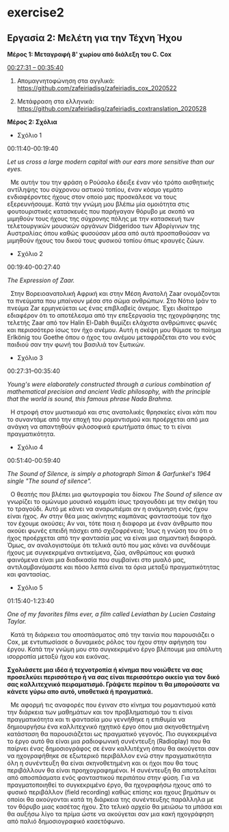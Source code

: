 # exercise2
## Εργασία 2: Μελέτη για την Τέχνη Ήχου


**Μέρος 1: Μεταγραφή 8' χωρίου από διάλεξη του C. Cox**


[00:27:31 – 00:35:40](https://youtu.be/hh_5_CAySXY?t=1650)

1. Απομαγνητοφώνηση στα αγγλικά: https://github.com/zafeiriadisg/zafeiriadis_cox_2020522

2. Μετάφραση στα ελληνικά: https://github.com/zafeiriadisg/zafeiriadis_coxtranslation_2020528


**Μέρος 2: Σχόλια**

- Σχόλιο 1

00:11:40-00:19:40 

_Let us cross a large modern capital with our ears more sensitive than our eyes._

&nbsp;&nbsp;Με αυτήν του την φράση ο Ρούσολο έδειξε έναν νέο τρόπο αισθητικής αντίληψης του σύχρονου αστικού τοπίου, έναν κόσμο γεμάτο ενδιαφέροντες ήχους στον οποίο μας προσκάλεσε 
να τους εξερευνήσουμε. Κατά την γνώμη μου βλέπω μία ομοιότητα στις φουτουριστικές κατασκευές που παρήγαγαν θόρυβο με σκοπό να μιμηθούν τους ήχους της σύχρονης πόλης με την κατασκευή των 
τελετουργικών μουσικών οργάνων Didgeridoo των Αβορίγινων της Αυστραλίας όπου καθώς φυσούσαν μέσα από αυτά προσπαθούσαν να μιμηθούν ήχους του δικού τους φυσικού τοπίου όπως κραυγές ζώων.

- Σχόλιο 2

00:19:40-00:27:40

_The Expression of Zaar._

&nbsp;&nbsp;Στην Βορειοανατολική Αφρική και στην Μέση Ανατολή Zaar ονομάζονται τα πνεύματα που μπαίνουν μέσα στο σώμα ανθρώπων. Στο Νότιο Ιράν το πνεύμα Zar ερμηνεύεται ως ένας επιβλαβείς άνεμος. Έχει ιδιαίτερο εδιαφέρον ότι το αποτέλεσμα από την επεξεργασία της ηχογράφησης της τελετής Zaar από τον Halin El-Dabh θυμίζει ελάχιστα ανθρώπινες φωνές και περισσότερο ίσως τον ήχο ανέμου. Αυτή η σκέψη μου θύμισε το ποίημα Erlkönig του Goethe όπου ο ήχος του ανέμου μεταφράζεται στο νου ενός παιδιού σαν την φωνή του βασιλιά τον ξωτικών. 

- Σχόλιο 3

00:27:31–00:35:40

_Young's were elaborately constructed through a curious combination of mathematical precision and ancient Vedic philosophy, with the principle that the world is sound, this famous phrase Nada Brahma._

&nbsp;&nbsp;Η στροφή στον μυστικισμό και στις ανατολικές θρησκείες είναι κάτι που το συναντάμε από την εποχή του ρομαντισμού και προέρχεται από μια ανάγκη να απαντηθούν φιλοσοφικά ερωτήματα όπως το τι είναι πραγματικότητα.

- Σχόλιο 4

00:51:40-00:59:40

_The Sound of Silence, is simply a photograph Simon & Garfunkel's 1964 single "The sound of silence"._

&nbsp;&nbsp;Ο θεατής που βλέπει μια φωτογραφία του δίσκου _The Sound of silence_ αν γνωρίζει το ομώνυμο μουσικό κομμάτι ίσως τραγουδάει με την σκέψη του το τραγούδι. Αυτό με κάνει να αναρωτιέμαι αν η ανάμνηση ενός ήχου είναι ήχος. Αν στην θέα μιας ακίνητης καμπάνας φανταστούμε τον ήχο τον έχουμε ακούσει; Aν ναι, τότε ποια η διαφορα με έναν άνθρωπο που ακούει φωνές επειδή πάσχει από σχιζοφρένεια; Ίσως η γνώση του ότι ο ήχος προέρχεται από την φαντασία μας να είναι μια σημαντική διαφορά. Όμως, αν αναλογιστούμε ότι τελικά αυτό που μας κάνει να συνδέουμε ήχους με συγκεκριμένα αντικείμενα, ζώα, ανθρώπους και φυσικά φαινόμενα είναι μια διαδικασία που συμβαίνει στο μυαλό μας, αντιλαμβανόμαστε και πόσο λεπτά είναι τα όρια μεταξύ πραγματικότητας και φαντασίας.

- Σχόλιο 5

01:15:40-1:23:40

_One of my favorites films ever, a film called Leviathan by Lucien Castaing Taylor._

&nbsp;&nbsp;Κατά τη διάρκεια του αποσπάσματος από την ταινία που παρουσιάζει ο Cox, με εντυπωσίασε ο δυναμικός ρόλος του ήχου στην αφήγηση του έργου. Κατά την γνώμη μου στο συγκεκριμένο έργο βλέπουμε μια απόλυτη ισορροπία μεταξύ ήχου και εικόνας.


**Σχολιάσετε μια ιδέα ή τεχνοτροπία ή κίνημα που νοιώθετε να σας προσελκύει περισσότερο ή να σας είναι περισσότερο οικείο για τον δικό σας καλλιτεχνικό πειραματισμό. Γράψετε περίπου τι θα μπορούσατε να κάνετε γύρω απο αυτό, υποθετικά ή πραγματικά.**

&nbsp;&nbsp;Με αφορμή τις αναφορές που έγιναν στο κίνημα του ρομαντισμού κατά την διάρκεια των μαθημάτων και τον προβληματισμό του τι είναι πραγματικότητα και τι φαντασία μου γεννήθηκε η επιθυμία να δημιουργήσω ένα καλλιτεχνικό ηχητικό έργο όπου μια σκηνοθετημένη κατάσταση θα παρουσιάζεται ως πραγματικό γεγονός. Πιο συγκεκριμένα το έργο αυτό θα είναι μια ραδιοφωνική συνέντευξη (Radioplay) που θα παίρνει ένας δημοσιογράφος σε έναν καλλιτέχνη όπου θα ακούγεται σαν να ηχογραφήθηκε σε εξωτερικό περιβάλλον ενώ στην πραγματικότητα όλη η συνέντευξη θα είναι σκηνοθετημένη και οι ήχοι που θα τους περιβάλλουν θα είναι προηχογραφημένοι. Η συνέντευξη θα αποτελείται από αποσπάσματα ενός φανταστικού περιπάτου στην φύση. Για να πραγματοποιηθεί το συγκεκριμένο έργο, θα ηχογραφήσω ηχους από το φυσικό περιβάλλον (field recording) καθώς επίσης και ηχους βημάτων οι οποίοι θα ακούγονται κατά τη διάρκεια της συνέντευξης παράλληλα με τον θόρυβο μιας κασέτας ήχου. Στο τελικό αρχείο θα μειώσω τα μπάσα και θα αυξήσω λίγο τα πρίμα ώστε να ακούγεται σαν μια κακή ηχογράφηση από παλιό δημοσιογραφικό κασετόφωνο.



